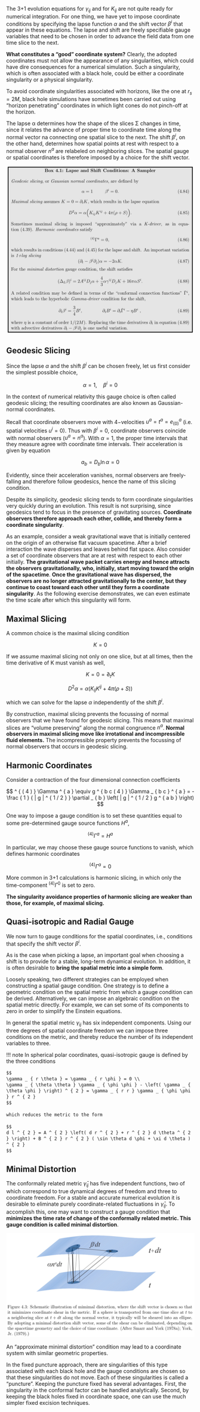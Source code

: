 The 3+1 evolution equations for $\gamma_{ij}$ and for $K_{ij}$ are not quite ready for numerical integration. For one thing, we have yet to impose coordinate conditions by specifying the lapse function $α$ and the shift vector $β^i$ that appear in these equations. The lapse and shift are freely specifiable gauge variables that need to be chosen in order to advance the field data from one time slice to the next.

**What constitutes a “good” coordinate system?** Clearly, the adopted coordinates must not allow the appearance of any singularities, which could have dire consequences for a numerical simulation. Such a singularity, which is often associated with a black hole, could be either a coordinate singularity or a physical singularity.

To avoid coordinate singularities associated with horizons, like the one at $r_s = 2M$, black hole simulations have sometimes been carried out using “horizon penetrating” coordinates in which light cones do not pinch-off at the horizon.

The lapse α determines how the shape of the slices Σ changes in time, since it relates the advance of proper time to coordinate time along the normal vector na connecting one spatial slice to the next. The shift $β^i$, on the other hand, determines how spatial points at rest with respect to a normal observer $n^a$ are relabeled on neighboring slices. The spatial gauge or spatial coordinates is therefore imposed by a choice for the shift vector.

![](media/15533328394414.jpg)

## Geodesic Slicing

Since the lapse $α$ and the shift $β^i$ can be chosen freely, let us first consider the simplest possible choice,

$$
\alpha = 1 , \quad \beta ^ { i } = 0
$$

In the context of numerical relativity this gauge choice is often called geodesic slicing; the resulting coordinates are also known as Gaussian-normal coordinates.

Recall that coordinate observers move with 4−velocities $u ^ { a } = t ^ { a } = e _ { ( 0 ) } ^ { a }$ (i.e. spatial velocities $u^i = 0$). Thus with $β^i = 0$, coordinate observers coincide with normal observers ($u^a = n^a$). With $α = 1$, the proper time intervals that they measure agree with coordinate time intervals. Their acceleration is given by equation

$$
a _ { b } = D _ { b } \ln \alpha = 0
$$

Evidently, since their acceleration vanishes, normal observers are freely-falling and therefore follow geodesics, hence the name of this slicing condition. 

Despite its simplicity, geodesic slicing tends to form coordinate singularities very quickly during an evolution. This result is not surprising, since geodesics tend to focus in the presence of gravitating sources. **Coordinate observers therefore approach each other, collide, and thereby form a coordinate singularity**.
 
As an example, consider a weak gravitational wave that is initially centered on the origin of an otherwise flat vacuum spacetime. After a brief interaction the wave disperses and leaves behind flat space. Also consider a set of coordinate observers that are at rest with respect to each other initially. **The gravitational wave packet carries energy and hence attracts the observers gravitationally, who, initially, start moving toward the origin of the spacetime**. **Once the gravitational wave has dispersed, the observers are no longer attracted gravitationally to the center, but they continue to coast toward each other until they form a coordinate singularity**. As the following exercise demonstrates, we can even estimate the time scale after which this singularity will form.

## Maximal Slicing

A common choice is the maximal slicing condition

$$
K = 0
$$

If we assume maximal slicing not only on one slice, but at all times, then the time derivative of K must vanish as well,

$$
K = 0 = \partial _ { t } K
$$

$$
D ^ { 2 } \alpha = \alpha \left( K _ { i j } K ^ { i j } + 4 \pi ( \rho + S ) \right)
$$

which we can solve for the lapse $α$ independently of the shift $β^i$.

By construction, maximal slicing prevents the focussing of normal observers that we have found for geodesic slicing. This means that maximal slices are “volume preserving” along the normal congruence $n^a$. **Normal observers in maximal slicing move like irrotational and incompressible fluid elements.** The incompressible property prevents the focussing of normal observers that occurs in geodesic slicing.

## Harmonic Coordinates

Consider a contraction of the four dimensional connection coefficients

$$
^ { ( 4 ) } \Gamma ^ { a } \equiv g ^ { b c ( 4 ) } \Gamma _ { b c } ^ { a } = - \frac { 1 } { | g | ^ { 1 / 2 } } \partial _ { b } \left( | g | ^ { 1 / 2 } g ^ { a b } \right)
$$

One way to impose a gauge condition is to set these quantities equal to some pre-determined gauge source functions $H^a$,

$$
^ { ( 4 ) } \Gamma ^ { a } = H ^ { a }
$$

In particular, we may choose these gauge source functions to vanish, which defines harmonic coordinates

$$
^ { ( 4 ) } \Gamma ^ { a } = 0
$$

More common in 3+1 calculations is harmonic slicing, in which only the time-component $^ { ( 4 ) } \Gamma ^ { 0 }$ is set to zero.

**The singularity avoidance properties of harmonic slicing are weaker than those, for example, of maximal slicing.**

## Quasi-isotropic and Radial Gauge

We now turn to gauge conditions for the spatial coordinates, i.e., conditions that specify the shift vector $β^i$.

As is the case when picking a lapse, an important goal when choosing a shift is to provide for a stable, long-term dynamical evolution. In addition, it is often desirable to **bring the spatial metric into a simple form**.

Loosely speaking, two different strategies can be employed when constructing a spatial gauge condition. One strategy is to define a geometric condition on the spatial metric from which a gauge condition can be derived. Alternatively, we can impose an algebraic condition on the spatial metric directly. For example, we can set some of its components to zero in order to simplify the Einstein equations.

In general the spatial metric $γ_{ij}$ has six independent components. Using our three degrees of spatial coordinate freedom we can impose three conditions on the metric, and thereby reduce the number of its independent variables to three.

!!! note
    In spherical polar coordinates, quasi-isotropic gauge is defined by the three conditions

    $$
    \gamma _ { r \theta } = \gamma _ { r \phi } = 0 \\
    \gamma _ { \theta \theta } \gamma _ { \phi \phi } - \left( \gamma _ { \theta \phi } \right) ^ { 2 } = \gamma _ { r r } \gamma _ { \phi \phi } r ^ { 2 }
    $$

    which reduces the metric to the form

    $$
    d l ^ { 2 } = A ^ { 2 } \left( d r ^ { 2 } + r ^ { 2 } d \theta ^ { 2 } \right) + B ^ { 2 } r ^ { 2 } ( \sin \theta d \phi + \xi d \theta ) ^ { 2 }
    $$

## Minimal Distortion

The conformally related metric $\bar{γ}_{ij}$ has five independent functions, two of which correspond to true dynamical degrees of freedom and three to coordinate freedom. For a stable and accurate numerical evolution it is desirable to eliminate purely coordinate-related fluctuations in $\bar{γ}_{ij}$. To accomplish this, one may want to construct a gauge condition that **minimizes the time rate of change of the conformally related metric. This gauge condition is called minimal distortion**.

![](media/15533329131689.jpg)

An “approximate minimal distortion” condition may lead to a coordinate system with similar geometric properties.




In the fixed puncture approach, there are singularities of this type associated with each black hole and the gauge conditions are chosen so that these singularities do not move. Each of these singularities is called a “puncture”. Keeping the puncture fixed has several advantages. First, the singularity in the conformal factor can be handled analytically. Second, by keeping the black holes fixed in coordinate space, one can use the much simpler fixed excision techniques.